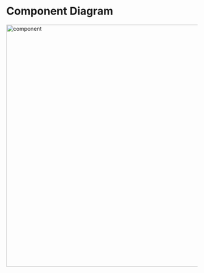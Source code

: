# Component Diagram

<img width="640" alt="component" src="https://user-images.githubusercontent.com/72755358/167404735-b37f69de-6647-4e5f-a04e-ebe795a373c2.PNG">
